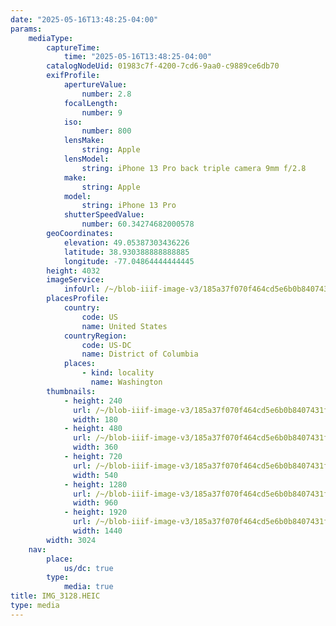 ```yaml
---
date: "2025-05-16T13:48:25-04:00"
params:
    mediaType:
        captureTime:
            time: "2025-05-16T13:48:25-04:00"
        catalogNodeUid: 01983c7f-4200-7cd6-9aa0-c9889ce6db70
        exifProfile:
            apertureValue:
                number: 2.8
            focalLength:
                number: 9
            iso:
                number: 800
            lensMake:
                string: Apple
            lensModel:
                string: iPhone 13 Pro back triple camera 9mm f/2.8
            make:
                string: Apple
            model:
                string: iPhone 13 Pro
            shutterSpeedValue:
                number: 60.34274682000578
        geoCoordinates:
            elevation: 49.05387303436226
            latitude: 38.930388888888885
            longitude: -77.04864444444445
        height: 4032
        imageService:
            infoUrl: /~/blob-iiif-image-v3/185a37f070f464cd5e6b0b8407431f423f5aaa26b7d090d72c17662040e6c09b/info.json
        placesProfile:
            country:
                code: US
                name: United States
            countryRegion:
                code: US-DC
                name: District of Columbia
            places:
                - kind: locality
                  name: Washington
        thumbnails:
            - height: 240
              url: /~/blob-iiif-image-v3/185a37f070f464cd5e6b0b8407431f423f5aaa26b7d090d72c17662040e6c09b/full/180%2C240/0/default.jpg
              width: 180
            - height: 480
              url: /~/blob-iiif-image-v3/185a37f070f464cd5e6b0b8407431f423f5aaa26b7d090d72c17662040e6c09b/full/360%2C480/0/default.jpg
              width: 360
            - height: 720
              url: /~/blob-iiif-image-v3/185a37f070f464cd5e6b0b8407431f423f5aaa26b7d090d72c17662040e6c09b/full/540%2C720/0/default.jpg
              width: 540
            - height: 1280
              url: /~/blob-iiif-image-v3/185a37f070f464cd5e6b0b8407431f423f5aaa26b7d090d72c17662040e6c09b/full/960%2C1280/0/default.jpg
              width: 960
            - height: 1920
              url: /~/blob-iiif-image-v3/185a37f070f464cd5e6b0b8407431f423f5aaa26b7d090d72c17662040e6c09b/full/1440%2C1920/0/default.jpg
              width: 1440
        width: 3024
    nav:
        place:
            us/dc: true
        type:
            media: true
title: IMG_3128.HEIC
type: media
---
```

